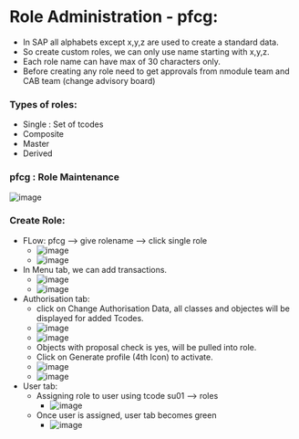 # Role Administration - pfcg:
- In SAP all alphabets except x,y,z are used to create a standard data.
- So create custom roles, we can only use name starting with x,y,z.
- Each role name can have max of 30 characters only.
- Before creating any role need to get approvals from nmodule team and CAB team (change advisory board)

### Types of roles:
- Single : Set of tcodes
- Composite
- Master
- Derived

### pfcg : Role Maintenance
![image](https://github.com/user-attachments/assets/990223a1-7bc1-4126-9dc7-c25b03a35d2d)


### Create Role:
- FLow: pfcg --> give rolename --> click single role
  - ![image](https://github.com/user-attachments/assets/0c9251e3-3366-46a6-8e27-7f2d8b753e9f)
  - ![image](https://github.com/user-attachments/assets/345f8498-9933-420e-994b-0f49da6bf715)
- In Menu tab, we can add transactions.
  - ![image](https://github.com/user-attachments/assets/eae1aef2-c16c-4b67-900e-83ca116b4e23)
  - ![image](https://github.com/user-attachments/assets/f04016d6-fcbe-46c1-be2a-47e2d96c9dc2)
- Authorisation tab:
  - click on Change Authorisation Data, all classes and objectes will be displayed for added Tcodes.
  - ![image](https://github.com/user-attachments/assets/5bcbe145-a0aa-41c2-81f5-00d0ed7e0068)
  - ![image](https://github.com/user-attachments/assets/c7a6dd36-6dbb-41f1-b040-738b3371ffeb)
  - Objects with proposal check is yes, will be pulled into role.
  - Click on Generate profile (4th Icon) to activate.
  - ![image](https://github.com/user-attachments/assets/a97055b0-a46f-4f7b-958a-4924016dd373)
  - ![image](https://github.com/user-attachments/assets/c88f11dd-0baf-4401-8c56-6bec558fdf07)
- User tab:
  - Assigning role to user using tcode su01 --> roles
    - ![image](https://github.com/user-attachments/assets/409842d0-b7ce-41cc-b7bf-308685e813a6)
  - Once user is assigned, user tab becomes green
    - ![image](https://github.com/user-attachments/assets/96bc99bb-351c-4629-a9d7-12608b2a4343)

